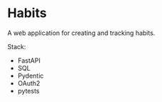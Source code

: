 ﻿# Habits

A web application for creating and tracking habits. 

Stack:
 - FastAPI
 - SQL
 - Pydentic
 - OAuth2
 - pytests


